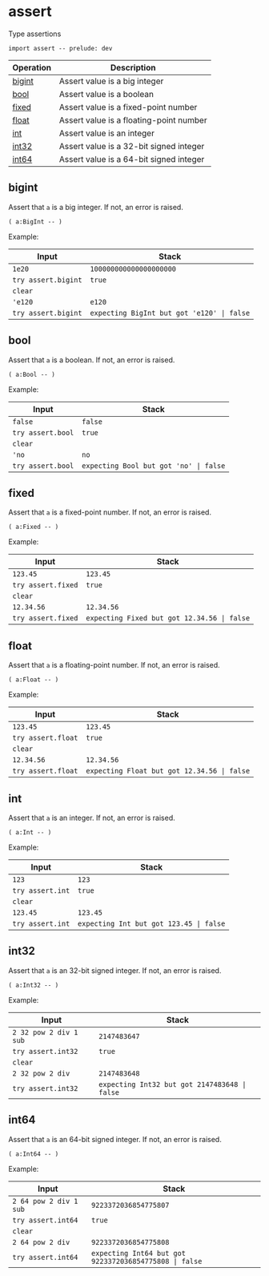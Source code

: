 # assert

<!-- eval: import assert -->

Type assertions

    import assert -- prelude: dev

<!-- index -->

| Operation         | Description
|-------------------|----------------
| [bigint](#bigint) | Assert value is a big integer
| [bool](#bool)     | Assert value is a boolean
| [fixed](#fixed)   | Assert value is a fixed-point number
| [float](#float)   | Assert value is a floating-point number
| [int](#int)       | Assert value is an integer
| [int32](#int32)   | Assert value is a 32-bit signed integer
| [int64](#int64)   | Assert value is a 64-bit signed integer


## bigint

Assert that `a` is a big integer. If not, an error is raised.

    ( a:BigInt -- )

Example:

<!-- test: bigint -->

| Input               | Stack
|---------------------|------------------
| `1e20`              | `100000000000000000000`
| `try assert.bigint` | `true`
| `clear`             |
| `'e120`             | `e120`
| `try assert.bigint` | `expecting BigInt but got 'e120' \| false`


## bool

Assert that `a` is a boolean. If not, an error is raised.

    ( a:Bool -- )

Example:

<!-- test: bool -->

| Input               | Stack
|---------------------|------------------
| `false`             | `false`
| `try assert.bool`   | `true`
| `clear`             |
| `'no`               | `no`
| `try assert.bool`   | `expecting Bool but got 'no' \| false`


## fixed

Assert that `a` is a fixed-point number. If not, an error is raised.

    ( a:Fixed -- )

Example:

<!-- test: fixed -->

| Input               | Stack
|---------------------|------------------
| `123.45`            | `123.45`
| `try assert.fixed`  | `true`
| `clear`             |
| `12.34.56`          | `12.34.56`
| `try assert.fixed`  | `expecting Fixed but got 12.34.56 \| false`


## float

Assert that `a` is a floating-point number. If not, an error is raised.

    ( a:Float -- )

Example:

<!-- test: float -->

| Input               | Stack
|---------------------|------------------
| `123.45`            | `123.45`
| `try assert.float`  | `true`
| `clear`             |
| `12.34.56`          | `12.34.56`
| `try assert.float`  | `expecting Float but got 12.34.56 \| false`


## int

Assert that `a` is an integer. If not, an error is raised.

    ( a:Int -- )

Example:

<!-- test: int -->

| Input               | Stack
|---------------------|------------------
| `123`               | `123`
| `try assert.int`    | `true`
| `clear`             |
| `123.45`            | `123.45`
| `try assert.int`    | `expecting Int but got 123.45 \| false`


## int32

Assert that `a` is an 32-bit signed integer. If not, an error is raised.

    ( a:Int32 -- )

Example:

<!-- test: int -->

| Input                  | Stack
|------------------------|------------------
| `2 32 pow 2 div 1 sub` | `2147483647`
| `try assert.int32`     | `true`
| `clear`                |
| `2 32 pow 2 div`       | `2147483648`
| `try assert.int32`     | `expecting Int32 but got 2147483648 \| false`


## int64

Assert that `a` is an 64-bit signed integer. If not, an error is raised.

    ( a:Int64 -- )

Example:

<!-- test: int -->

| Input                  | Stack
|------------------------|------------------
| `2 64 pow 2 div 1 sub` | `9223372036854775807`
| `try assert.int64`     | `true`
| `clear`                |
| `2 64 pow 2 div`       | `9223372036854775808`
| `try assert.int64`     | `expecting Int64 but got 9223372036854775808 \| false`

